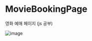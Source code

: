 # MovieBookingPage
영화 예매 페이지 (js 공부)

![image](https://user-images.githubusercontent.com/73218962/152631207-4c86dcbb-8c08-4394-b32a-0d271a0d5c43.png)
